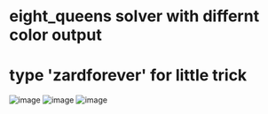 # eight_queens solver with differnt color output
# type 'zardforever' for little trick
![image](https://user-images.githubusercontent.com/87600155/162858604-f28eea63-9430-4a11-bf08-2dd36ae8db09.png)
![image](https://user-images.githubusercontent.com/87600155/162858663-d81b69ec-b9e7-4f86-80ee-70e08b8a6dbe.png)
![image](https://user-images.githubusercontent.com/87600155/162858699-b63f6ef9-fecd-4d35-a160-a1260224fe3b.png)

